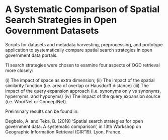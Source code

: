 # A Systematic Comparison of Spatial Search Strategies in Open Government Datasets
Scripts for datasets and metadata harvesting, preprocessing, and prototype application to systematically compare spatial search strategies in open government data portals.

11 search strategies were chosen to examine four aspects of OGD retrieval more closely:

(i) The impact of space as extra dimension;
(ii) The impact of the spatial similarity function (i.e. area of overlap or Hausdorff distance)
(iii) The impact of the query expansion approach (i.e. synonyms only vs synonyms, hypernyms, and hyponyms)
(iv) The impact of the query expansion source (i.e. WordNet or ConceptNet).

Preliminary results can be found in:

Degbelo, A. and Teka, B. (2019) ‘Spatial search strategies for open government data: A systematic
comparison’, in 13th Workshop on Geographic Information Retrieval (GIR’19). Lyon, France.

